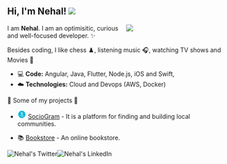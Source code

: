 <h2> Hi, I'm Nehal! <img src="https://media.giphy.com/media/mGcNjsfWAjY5AEZNw6/giphy.gif" width="50"></h2>

<img align='right' src="https://media.giphy.com/media/ieyl9zmCjO4b4t6qoY/giphy.gif" width="230">

I am <b>Nehal</b>.
I am an optimisitic, curious and well-focused developer. :sparkles: <br>

Besides coding, I like chess ♟️, listening music 🎧, watching TV shows and Movies 🍿

- 💻 <b>Code:</b> Angular, Java, Flutter, Node.js, iOS and Swift, 
- :cloud: <b>Technologies:</b> Cloud and Devops (AWS, Docker) 

🚀 Some of my projects 🔽

- <img src="https://raw.githubusercontent.com/nehal076/SocioGram/master/WebContent/images/sociogram.png" width="20" height="20"> [SocioGram](http://ec2-3-15-212-24.us-east-2.compute.amazonaws.com:8080/SocioGram) - It is a platform for finding and building local communities.

- 📚 [Bookstore](http://ec2-18-222-70-60.us-east-2.compute.amazonaws.com:8080/ssnbookstore/books) - An online bookstore.


<a href="https://twitter.com/nehal076">
  <img align="left" alt="Nehal's Twitter" height=50 src="https://img.icons8.com/bubbles/512/twitter-squared.png"/>
</a>

<a href="https://www.linkedin.com/in/nehal076/">
  <img align="left" alt="Nehal's LinkedIn" height=50 src="https://img.icons8.com/bubbles/512/linkedin.png"/>
</a>
